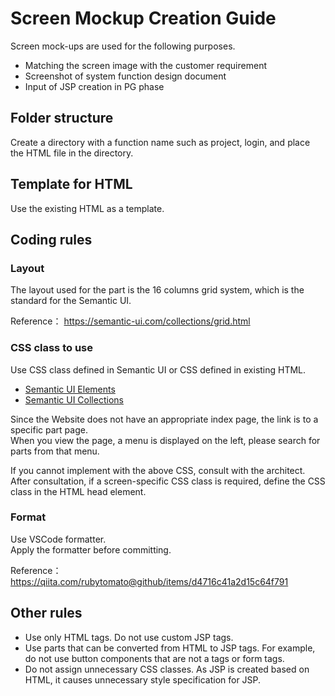 # Screen Mockup Creation Guide

Screen mock-ups are used for the following purposes.

- Matching the screen image with the customer requirement
- Screenshot of system function design document
- Input of JSP creation in PG phase

## Folder structure

Create a directory with a function name such as project, login, and place the HTML file in the directory.

## Template for HTML

Use the existing HTML as a template.

## Coding rules

### Layout

The layout used for the part is the 16 columns grid system, which is the standard for the Semantic UI.

Reference： https://semantic-ui.com/collections/grid.html

### CSS class to use

Use CSS class defined in Semantic UI or CSS defined in existing HTML.

- [Semantic UI Elements](https://semantic-ui.com/elements/button.html)
- [Semantic UI Collections](https://semantic-ui.com/collections/form.html)

Since the Website does not have an appropriate index page, the link is to a specific part page.  
When you view the page, a menu is displayed on the left, please search for parts from that menu.

If you cannot implement with the above CSS, consult with the architect.  
After consultation, if a screen-specific CSS class is required, define the CSS class in the HTML head element.

### Format

Use VSCode formatter.   
Apply the formatter before committing.

Reference： https://qiita.com/rubytomato@github/items/d4716c41a2d15c64f791

## Other rules

- Use only HTML tags. Do not use custom JSP tags.
- Use parts that can be converted from HTML to JSP tags.
  For example, do not use button components that are not a tags or form tags.
- Do not assign unnecessary CSS classes.
  As JSP is created based on HTML, it causes unnecessary style specification for JSP.

